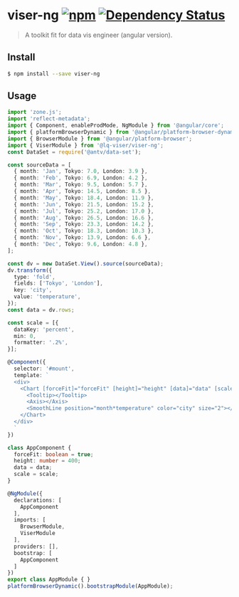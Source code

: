 # viser-ng [![npm](https://img.shields.io/npm/v/viser-ng.svg)](https://www.npmjs.com/package/viser-ng) [![Dependency Status](https://david-dm.org/viserjs/viser-ng.svg?path=packages/viser-ng)](https://david-dm.org/viserjs/viser-ng.svg?path=packages/viser-ng)

> A toolkit fit for data vis engineer (angular version).

## Install

```sh
$ npm install --save viser-ng
```

## Usage

```ts
import 'zone.js';
import 'reflect-metadata';
import { Component, enableProdMode, NgModule } from '@angular/core';
import { platformBrowserDynamic } from '@angular/platform-browser-dynamic';
import { BrowserModule } from '@angular/platform-browser';
import { ViserModule } from '@lq-viser/viser-ng';
const DataSet = require('@antv/data-set');

const sourceData = [
  { month: 'Jan', Tokyo: 7.0, London: 3.9 },
  { month: 'Feb', Tokyo: 6.9, London: 4.2 },
  { month: 'Mar', Tokyo: 9.5, London: 5.7 },
  { month: 'Apr', Tokyo: 14.5, London: 8.5 },
  { month: 'May', Tokyo: 18.4, London: 11.9 },
  { month: 'Jun', Tokyo: 21.5, London: 15.2 },
  { month: 'Jul', Tokyo: 25.2, London: 17.0 },
  { month: 'Aug', Tokyo: 26.5, London: 16.6 },
  { month: 'Sep', Tokyo: 23.3, London: 14.2 },
  { month: 'Oct', Tokyo: 18.3, London: 10.3 },
  { month: 'Nov', Tokyo: 13.9, London: 6.6 },
  { month: 'Dec', Tokyo: 9.6, London: 4.8 },
];

const dv = new DataSet.View().source(sourceData);
dv.transform({
  type: 'fold',
  fields: ['Tokyo', 'London'],
  key: 'city',
  value: 'temperature',
});
const data = dv.rows;

const scale = [{
  dataKey: 'percent',
  min: 0,
  formatter: '.2%',
}];

@Component({
  selector: '#mount',
  template: `
  <div>
    <Chart [forceFit]="forceFit" [height]="height" [data]="data" [scale]="scale">
      <Tooltip></Tooltip>
      <Axis></Axis>
      <SmoothLine position="month*temperature" color="city" size="2"></SmoothLine>
    </Chart>
  </div>
  `
})

class AppComponent {
  forceFit: boolean = true;
  height: number = 400;
  data = data;
  scale = scale;
}

@NgModule({
  declarations: [
    AppComponent
  ],
  imports: [
    BrowserModule,
    ViserModule
  ],
  providers: [],
  bootstrap: [
    AppComponent
  ]
})
export class AppModule { }
platformBrowserDynamic().bootstrapModule(AppModule);
```
